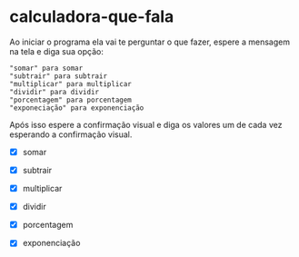 # calculadora-que-fala
Ao iniciar o programa ela vai te perguntar o que fazer, espere a mensagem na tela e diga sua opção:

    "somar" para somar
    "subtrair" para subtrair
    "multiplicar" para multiplicar
    "dividir" para dividir
    "porcentagem" para porcentagem
    "exponeciação" para exponenciação
    
Após isso espere a confirmação visual e diga os valores um de cada vez esperando a confirmação visual.

- [x] somar
- [x] subtrair
- [x] multiplicar
- [x] dividir
- [x] porcentagem
- [x] exponenciação

